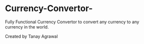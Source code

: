 # Currency-Convertor-
Fully Functional Currency Convertor to convert any currency to any currency in the world.


Created by Tanay Agrawal
